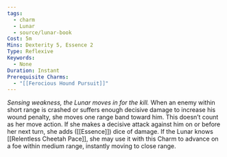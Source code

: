 ```yaml
---
tags:
  - charm
  - Lunar
  - source/lunar-book
Cost: 5m
Mins: Dexterity 5, Essence 2
Type: Reflexive
Keywords:
  - None
Duration: Instant
Prerequisite Charms:
  - "[[Ferocious Hound Pursuit]]"
---
```

*Sensing weakness, the Lunar moves in for the kill.*
When an enemy within short range is crashed or suffers enough decisive damage to increase his wound penalty, she moves one range band toward him. This doesn’t count as her move action. If she makes a decisive attack against him on or before her next turn, she adds ([[Essence]]) dice of damage. If the Lunar knows [[Relentless Cheetah Pace]], she may use it with this Charm to advance on a foe within medium range, instantly moving to close range.